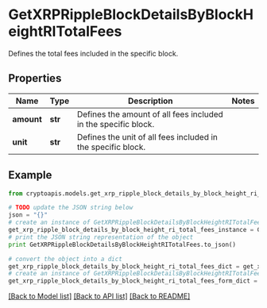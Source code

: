 # GetXRPRippleBlockDetailsByBlockHeightRITotalFees

Defines the total fees included in the specific block.

## Properties
Name | Type | Description | Notes
------------ | ------------- | ------------- | -------------
**amount** | **str** | Defines the amount of all fees included in the specific block. | 
**unit** | **str** | Defines the unit of all fees included in the specific block. | 

## Example

```python
from cryptoapis.models.get_xrp_ripple_block_details_by_block_height_ri_total_fees import GetXRPRippleBlockDetailsByBlockHeightRITotalFees

# TODO update the JSON string below
json = "{}"
# create an instance of GetXRPRippleBlockDetailsByBlockHeightRITotalFees from a JSON string
get_xrp_ripple_block_details_by_block_height_ri_total_fees_instance = GetXRPRippleBlockDetailsByBlockHeightRITotalFees.from_json(json)
# print the JSON string representation of the object
print GetXRPRippleBlockDetailsByBlockHeightRITotalFees.to_json()

# convert the object into a dict
get_xrp_ripple_block_details_by_block_height_ri_total_fees_dict = get_xrp_ripple_block_details_by_block_height_ri_total_fees_instance.to_dict()
# create an instance of GetXRPRippleBlockDetailsByBlockHeightRITotalFees from a dict
get_xrp_ripple_block_details_by_block_height_ri_total_fees_form_dict = get_xrp_ripple_block_details_by_block_height_ri_total_fees.from_dict(get_xrp_ripple_block_details_by_block_height_ri_total_fees_dict)
```
[[Back to Model list]](../README.md#documentation-for-models) [[Back to API list]](../README.md#documentation-for-api-endpoints) [[Back to README]](../README.md)


